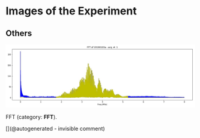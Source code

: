 # Images of the Experiment

## Others

![](/matty/20190103a/images/20190103a-1-fft.jpg)

FFT (category: __FFT__).



[](@autogenerated - invisible comment)